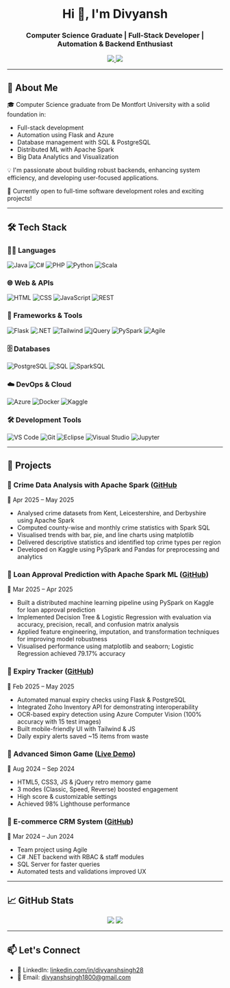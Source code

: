 <h1 align="center">Hi 👋, I'm Divyansh </h1>
<h3 align="center">Computer Science Graduate | Full-Stack Developer | Automation & Backend Enthusiast</h3>

<p align="center">
  <a href="https://www.linkedin.com/in/divyanshsingh28/" target="_blank">
    <img src="https://img.shields.io/badge/-LinkedIn-blue?logo=linkedin&style=for-the-badge" />
  </a>
  <a href="mailto:divyanshsingh1800@gmail.com">
    <img src="https://img.shields.io/badge/-Email-red?style=for-the-badge&logo=gmail&logoColor=white" />
  </a>
</p>

---

## 🧠 About Me

🎓 Computer Science graduate from De Montfort University with a solid foundation in:
- Full-stack development
- Automation using Flask and Azure
- Database management with SQL & PostgreSQL
- Distributed ML with Apache Spark
- Big Data Analytics and Visualization

💡 I'm passionate about building robust backends, enhancing system efficiency, and developing user-focused applications.

🚀 Currently open to full-time software development roles and exciting projects!

---

## 🛠️ Tech Stack

### 👨‍💻 Languages
![Java](https://skillicons.dev/icons?i=java)
![C#](https://skillicons.dev/icons?i=cs)
![PHP](https://skillicons.dev/icons?i=php)
![Python](https://skillicons.dev/icons?i=python)
![Scala](https://img.shields.io/badge/Scala-red?style=for-the-badge&logo=scala&logoColor=white)

### 🌐 Web & APIs
![HTML](https://skillicons.dev/icons?i=html)
![CSS](https://skillicons.dev/icons?i=css)
![JavaScript](https://skillicons.dev/icons?i=js)
![REST](https://img.shields.io/badge/REST%20APIs-007ACC?style=for-the-badge)

### 🔧 Frameworks & Tools
![Flask](https://skillicons.dev/icons?i=flask)
![.NET](https://img.shields.io/badge/.NET-512BD4?style=for-the-badge&logo=dotnet&logoColor=white)
![Tailwind](https://skillicons.dev/icons?i=tailwind)
![jQuery](https://img.shields.io/badge/jQuery-0769AD?style=for-the-badge&logo=jquery&logoColor=white)
![PySpark](https://img.shields.io/badge/PySpark-FC8122?style=for-the-badge&logo=apachespark&logoColor=white)
![Agile](https://img.shields.io/badge/Agile-Practices-yellowgreen?style=for-the-badge)

### 🗄️ Databases
![PostgreSQL](https://skillicons.dev/icons?i=postgres)
![SQL](https://img.shields.io/badge/SQL-4479A1?style=for-the-badge)
![SparkSQL](https://img.shields.io/badge/Spark_SQL-FEAA2D?style=for-the-badge&logo=apachespark&logoColor=white)

### ☁️ DevOps & Cloud
![Azure](https://img.shields.io/badge/Azure_Computer_Vision-0078D4?style=for-the-badge&logo=microsoftazure&logoColor=white)
![Docker](https://skillicons.dev/icons?i=docker)
![Kaggle](https://img.shields.io/badge/Kaggle-20BEFF?style=for-the-badge&logo=kaggle&logoColor=white)

### 🛠️ Development Tools
![VS Code](https://skillicons.dev/icons?i=vscode)
![Git](https://skillicons.dev/icons?i=git)
![Eclipse](https://skillicons.dev/icons?i=eclipse)
![Visual Studio](https://img.shields.io/badge/Visual_Studio-5C2D91?style=for-the-badge&logo=visualstudio&logoColor=white)
![Jupyter](https://skillicons.dev/icons?i=jupyter)

---

## 🚀 Projects

### 🔹 Crime Data Analysis with Apache Spark ([GitHub](https://github.com/Divyansnh/CTEC3702-Crime-Data-Spark-Analysis)
📅 Apr 2025 – May 2025  
- Analysed crime datasets from Kent, Leicestershire, and Derbyshire using Apache Spark
- Computed county-wise and monthly crime statistics with Spark SQL
- Visualised trends with bar, pie, and line charts using matplotlib
- Delivered descriptive statistics and identified top crime types per region
- Developed on Kaggle using PySpark and Pandas for preprocessing and analytics

### 🔹 Loan Approval Prediction with Apache Spark ML ([GitHub](https://github.com/Divyansnh/CTEC3702-Loan-Prediction-Spark-ML))
📅 Mar 2025 – Apr 2025  
- Built a distributed machine learning pipeline using PySpark on Kaggle for loan approval prediction  
- Implemented Decision Tree & Logistic Regression with evaluation via accuracy, precision, recall, and confusion matrix analysis  
- Applied feature engineering, imputation, and transformation techniques for improving model robustness  
- Visualised performance using matplotlib and seaborn; Logistic Regression achieved 79.17% accuracy  

### 🔹 Expiry Tracker ([GitHub](https://github.com/Divyansnh/expiry_tracker_final))
📅 Feb 2025 – May 2025  
- Automated manual expiry checks using Flask & PostgreSQL
- Integrated Zoho Inventory API for demonstrating interoperability
- OCR-based expiry detection using Azure Computer Vision (100% accuracy with 15 test images)
- Built mobile-friendly UI with Tailwind & JS
- Daily expiry alerts saved ~15 items from waste

### 🔹 Advanced Simon Game ([Live Demo](https://divyansnh.github.io/Simon-Game/))
📅 Aug 2024 – Sep 2024  
- HTML5, CSS3, JS & jQuery retro memory game
- 3 modes (Classic, Speed, Reverse) boosted engagement
- High score & customizable settings
- Achieved 98% Lighthouse performance

### 🔹 E-commerce CRM System ([GitHub](https://github.com/Divyansnh/E-Commerce-Website))
📅 Mar 2024 – Jun 2024  
- Team project using Agile
- C# .NET backend with RBAC & staff modules
- SQL Server for faster queries
- Automated tests and validations improved UX

---

## 📈 GitHub Stats

<p align="center">
  <img src="https://github-readme-stats.vercel.app/api?username=Divyansnh&show_icons=true&theme=radical" />
  <img src="https://github-readme-streak-stats.herokuapp.com/?user=Divyansnh&theme=radical" />
</p>

---

## 📫 Let's Connect
 
- 💼 LinkedIn: [linkedin.com/in/divyanshsingh28](https://www.linkedin.com/in/divyanshsingh28/)  
- 📧 Email: divyanshsingh1800@gmail.com
